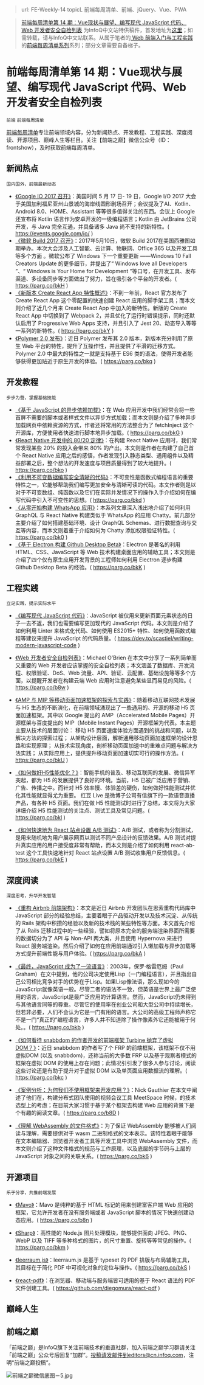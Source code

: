 > url: FE-Weekly-14
> topicL 前端每周清单、前端、jQuery、Vue、PWA

> [前端每周清单第 14 期：Vue现状与展望、编写现代 JavaScript 代码、Web 开发者安全自检列表](https://zhuanlan.zhihu.com/p/27052544) 为InfoQ中文站特供稿件，首发地址为[这里](https://parg.co/bkC)；如需转载，请与InfoQ中文站联系。从属于笔者的[  Web 前端入门与工程实践](https://github.com/wxyyxc1992/Web-Development-And-Engineering-Practices)的[前端每周清单系列](https://parg.co/bh1)系列；部分文章需要自备梯子。

# 前端每周清单第 14 期：Vue现状与展望、编写现代 JavaScript 代码、Web 开发者安全自检列表

`前端` `前端每周清单`

[前端每周清单](http://www.infoq.com/cn/FE-Weekly)专注前端领域内容，分为新闻热点、开发教程、工程实践、深度阅读、开源项目、巅峰人生等栏目。关注【前端之巅】微信公众号（ID：frontshow），及时获取前端每周清单。

## 新闻热点

`国内国外，前端最新动态`

- [《Google IO 2017 召开》](https://events.google.com/io/)：美国时间 5 月 17 日- 19 日，Google I/O 2017 大会于美国加利福尼亚州山景城的海岸线圆形剧场召开；会议提及了AI、Kotlin、Android 8.0、HOME、Assistant 等等很多值得关注的东西。会议上 Google 还宣布将 Kotlin 语言作为安卓开发的一级编程语言；Kotlin 由 JetBrains 公司开发，与 Java 完全互通，并具备诸多 Java 尚不支持的新特性。( https://events.google.com/io/ )
- [《微软 Build 2017 召开》](https://parg.co/bkH)：2017年5月10日，微软 Build 2017在美国西雅图如期举办。本次大会涉及人工智能、云计算、物联网、Office 365 以及开发工具等多个方面 。微软公布了 Windows 下一个重要更新 ——Windows 10 Fall Creators Update 的更多细节，并提出了“ Windows love all Developers ”、“ Windows is Your Home for Development ”等口号，在开发工具、发布渠道、多设备同步等方面做出了努力，旨在吸引各个平台的开发者。( https://parg.co/bkH )
- [《新版本 Create React App 特性概述》](https://parg.co/bkY)：不到一年前，React 官方发布了 Create React App 这个零配置的快速创建 React 应用的脚手架工具；而本文则介绍了近几个月来 Create React App 中加入的新特性。新版的 Create React App 中切换到了 Webpack 2，并且优化了运行时错误提示，同时还默认启用了 Progressive Web Apps 支持，并且引入了 Jest 20、动态导入等等一系列的新特性。( https://parg.co/bkY )
- [《Polymer 2.0 发布》](https://www.polymer-project.org/blog/2017-05-15-time-for-two)：近日 Polymer 发布其 2.0 版本，新版本充分利用了原生 Web 平台的特性，提升了互操作性，并且提供了平滑的迁移方式。Polymer 2.0 中最大的特性之一就是支持基于 ES6 类的语法，使得开发者能够获得更加贴近于原生开发的体验。( https://parg.co/bkq )

## 开发教程

`步步为营，掌握基础技能`

- [《基于 JavaScript 的异步依赖加载》](https://parg.co/bkG)：在 Web 应用开发中我们经常会将一些首屏不需要的脚本或者样式文件以异步方式加载；而本文则是介绍了多种异步加载网页中依赖资源的方式，作者还将常用的方法整合为了 fetchInject 这个开源库，方便使用者快速进行脚本地异步加载。( https://parg.co/bkG )
- [《React Native 开发中的 80/20 定律》](https://parg.co/bko)：在构建 React Native 应用时，我们常常发现某些 20% 的投入会带来 80% 的产出。本文则是作者在构建了自己首个 React Native 应用之后的感悟，作者发现引入静态类型、通用组件以及精益部署之后，整个想法的开发速度与项目质量得到了较大地提升。( https://parg.co/bko )
- [《利用不可变数据编写安全清晰的代码》](https://parg.co/bkd)：不可变性是函数式编程语言的重要特性之一，它能够帮助我们编写更加安全与清晰可读的代码。本文作者则是以对于不可变数组、纯函数以及它们在实际并发情况下的操作入手介绍如何在编写代码中引入不可变性的思想。( https://parg.co/bkd )
- [《从零开始构建 WhatsApp 应用》](https://parg.co/bk0)：本系列文章深入浅出地介绍了如何利用 GraphQL 与 React Native 构建类似于 WhatsApp 的应用 Chatty。前几部分主要介绍了如何搭建基础环境、设计 GraphQL Schemas、进行数据查询与交互等内容，而本文则着重于介绍如何为 Chatty 添加权限验证特性。( https://parg.co/bk0 )
- [《基于 Electron 构建 Github Desktop Beta》](https://parg.co/bkK)：Electron 是著名的利用 HTML、CSS、JavaScript 等 Web 技术构建桌面应用的辅助工具；本文则是介绍了四个仅有原生应用开发背景的工程师如何利用 Electron 逐步构建 Github Desktop Beta 的经验。( https://parg.co/bkK )

## 工程实践

`立足实践，提示实际水平`

- [《编写现代 JavaScript 代码》](https://dev.to/scastiel/writing-modern-javascript-code)：JavaScript 被仅用来更新页面元素状态的日子一去不返，我们也需要编写更加现代的 JavaScript 代码。本文则是介绍了如何利用 Linter 来格式化代码、如何使用 ES2015+ 特性、如何使用函数式编程等建议来提升 JavaScript 的代码质量。( https://dev.to/scastiel/writing-modern-javascript-code ) 

- [《Web 开发者安全自检列表》](https://parg.co/b8w)：Michael O’Brien 在本文中分享了一系列简单而又重要的 Web 开发者应该掌握的安全自检列表；本文涵盖了数据库、开发流程、权限验证、DoS、Web 流量、API、验证、云配置、基础设施等等多个方面，以提醒开发者在构建云端 Web 应用时注意避免某些显而易见的风险。( https://parg.co/b8w )

- [《AMP 与 MIP 等移动页面加速框架的探索与实践》](https://parg.co/bkU)：随着移动互联网技术发展与 H5 生态的不断演化，在前端领域涌现出了一些通用的、开源的移动 H5 页面加速框架。其中以 Google 提出的 AMP（Accelerated Mobile Pages）开源框架与百度提出的 MIP（Mobile Instant Pages）开源框架为代表。本主题主要从技术的层面讨论： 移动 H5 页面速度体验方面遇到的挑战和问题，以及解决方法的探索过程； 从架构设计层面，解析通用移动页面加速框架的设计思路和实现原理； 从技术实现角度，剖析移动页面加速中的重难点问题与解决方法实践； 从实际应用上，提供提升移动页面加速切实可行的操作方法。( https://parg.co/bkU )

- [《如何做好H5性能优化？》](https://parg.co/bkl)：智能手机的普及、移动互联网的发展、微信异军突起，都为 H5 的发展提供了良好的环境。当前，H5 已被广泛应用于营销、广告、传播之中。而针对 H5 效率慢、体验差的硬伤，如何做好性能测试并优化其性能就显得尤为重要。 红豆 Live 是微博子公司有信旗下的一款语音直播产品，有各种 H5 页面。我们在做 H5 性能测试时进行了总结，本文将为大家详细介绍 H5 性能测试的关注点、测试工具及常见问题。( https://parg.co/bkl )

- [《如何快速地为 React 站点设置 A/B 测试》](https://parg.co/bkE)：A/B 测试，或者称为分割测试，是用来随机地为用户展示网页以测试不同产品设计的反馈效果。A/B 测试对提升真实应用的用户接受度非常有帮助，而本文则是介绍了如何利用 react-ab-test 这个工具快速地针对 React 站点设置 A/B 测试收集用户反馈信息。( https://parg.co/bkE )

## 深度阅读

`深度思考，升华开发智慧`

- [《重构 Airbnb 前端架构》](https://parg.co/bkA)：本文是近日 Airbnb 开发团队在思索重构代码库中 JavaScript 部分的经验总结，主要着眼于产品驱动开发以及技术沉淀、从传统的 Rails 架构中积攒的经验以及新的技术栈的某些特性等方面。本文首先介绍了从 Rails 迁移过程中的一些经验，譬如将原本完全的服务端渲染界面所需要的数据切分为了 API 与 Non-API 两大类，并且使用 Hypernova 来进行 React 服务端渲染。然后介绍了如何在应用前端通过引入懒加载与异步加载等方式提升前端性能与用户体验。( https://parg.co/bkA ) 

- [《最终，JavaScript 成为了一流语言》](http://www.infoq.com/cn/news/2017/05/JavaScript-become-language)：2003年，保罗·格雷厄姆（Paul Graham）在文中提到，他的公司决定使用Lisp（一门编程语言），并且指出自己公司相比竞争对手的优势在于Lisp。如果Lisp像法语，那么现如今的JavaScript就像英语一般。尽管二者的语法不一致，但英语是世界上最广泛使用的语言，JavaScript是最广泛应用的计算语言。然而，JavaScript仍未得到与其他语言同等的尊重。尽管它的使用率在创业公司和大型公司中持续增长，但若非必要，人们不会认为它是一门有用的语言。大公司的高级工程师声称它不是一门“真正的”编程语言，许多人并不知道除了操作像素外它还能被用于何处。。( https://parg.co/bkb )

- [《如何看待 snabbdom 的作者开发的前端框架 Turbine 抛弃了虚拟DOM？》](https://parg.co/bkc)：近日 snabbdom 的作者写了个 FRP 的前端框架，该框架不仅不用虚拟DOM (以及 snabbdom)，还称当前的大多数 FRP 以及基于观察者模式的框架在虚拟 DOM 的使用上存在问题；此情况引引发了很多人参与讨论，阅读这些讨论还是有助于提升对于虚拟 DOM 以及单页面应用数据流的理解。( https://parg.co/bkc )

- [《案例分析：为何我们不使用框架来开发应用？》](https://parg.co/b8D)：Nick Gauthier 在本文中阐述了他们在，构建分布式团队使用的视频会议工具 MeetSpace 时候，的技术选型上的考虑；在目前大家习惯于基于某个框架去构建 Web 应用的背景下是个有趣的阅读文章。( https://parg.co/b8D )

- [《理解 WebAssembly 的文件格式》](https://parg.co/bk6)：为了保证 WebAssembly 能够被人们阅读与理解，需要提供对于 wasm 二进制格式的文本表示。该特性着眼于能够在文本编辑器、浏览器开发者工具等开发工具中浏览 WebAssembly 文件，而本文则介绍了这种文件格式的规范与工作原理，以及底层的字节码与上层的 JavaScript 对象之间的关联关系。( https://parg.co/bk6 )

## 开源项目

`乐于分享，共推前端发展`

- [《Mavo》](https://parg.co/b8n)：Mavo 是纯粹的基于 HTML 标记的用来创建富客户端 Web 应用的框架，它允许开发者在没有服务端或者 JavaScript 脚本的情况下快速创建动态应用。( https://parg.co/b8n )

- [《Sharp》](https://parg.co/bkm)：高性能的 Node.js 图片处理模块，能够提供面向 JPEG、PNG、WebP 以及 TIFF 等多种格式的图片，的尺寸重置、旋转等等常见的操作。( https://parg.co/bkm )

- [《leerraum.js》](https://github.com/pkamenarsky/leerraum.js/blob/master/README.md)：leerraum.js 是基于 typeset 的 PDF 排版与布局辅助工具，其目标在于简化 PDF 中可视化对象的定位与操作。( https://parg.co/bkS )

- [《react-pdf》](https://github.com/diegomura/react-pdf)：在浏览器、移动端与服务端皆可适用的基于 React 语法的 PDF 文件创建工具。( https://github.com/diegomura/react-pdf )

## 巅峰人生



## 前端之巅

「前端之巅」是InfoQ旗下关注前端技术的垂直社群，加入前端之巅学习群请关注「前端之巅」公众号后回复“加群”。投稿请发邮件到editors@cn.infoq.com，注明“前端之巅投稿”。

![前端之巅微信底图－5.jpg](http://upload-images.jianshu.io/upload_images/1647496-01712a993d2b23de.jpg?imageMogr2/auto-orient/strip%7CimageView2/2/w/1240)
